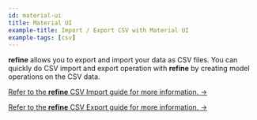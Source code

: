 ```yaml
---
id: material-ui
title: Material UI
example-title: Import / Export CSV with Material UI
example-tags: [csv]
---
```


**refine** allows you to export and import your data as CSV files. You can quickly do CSV import and export operation with **refine** by creating model operations on the CSV data.

[Refer to the **refine** CSV Import guide for more information. →](/docs/advanced-tutorials/import-export/csv-import/)

[Refer to the **refine** CSV Export guide for more information. →](/docs/advanced-tutorials/import-export/csv-export/)

<CodeSandboxExample path="import-export-material-ui" />
